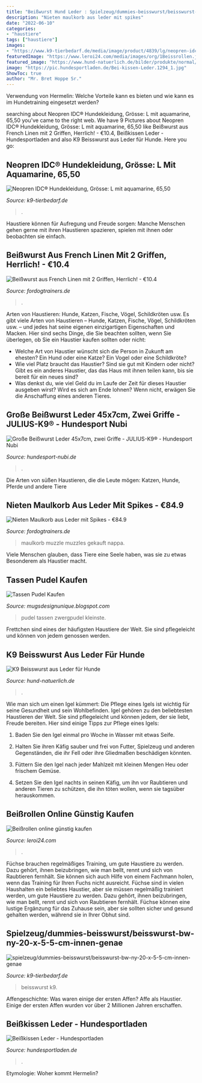 ```yaml
---
title: "Beißwurst Hund Leder : Spielzeug/dummies-beisswurst/beisswurst-bw-ny-20-x-5-5-cm-innen-genae"
description: "Nieten maulkorb aus leder mit spikes"
date: "2022-06-10"
categories:
- "haustiere"
tags: ["haustiere"]
images:
- "https://www.k9-tierbedarf.de/media/image/product/4839/lg/neopren-idc-hundekleidung-groesse-l-mit-aquamarine.jpg"
featuredImage: "https://www.leroi24.com/media/images/org/1Beissrollen.jpg"
featured_image: "https://www.hund-natuerlich.de/bilder/produkte/normal/K9-Beisswurst-aus-Leder-fuer-Hunde_b4.jpg"
image: "https://pic.hundesportladen.de/Bei-kissen-Leder.1294_1.jpg"
ShowToc: true
author: "Mr. Bret Hoppe Sr."
---
```



Verwendung von Hermelin: Welche Vorteile kann es bieten und wie kann es im Hundetraining eingesetzt werden?

	

		
searching about Neopren IDC® Hundekleidung, Grösse: L mit aquamarine, 65,50 you've came to the right web. We have 9 Pictures about Neopren IDC® Hundekleidung, Grösse: L mit aquamarine, 65,50 like Beißwurst aus French Linen mit 2 Griffen, Herrlich! - €10.4, Beißkissen Leder - Hundesportladen and also K9 Beisswurst aus Leder für Hunde. Here you go:
		
    
## Neopren IDC® Hundekleidung, Grösse: L Mit Aquamarine, 65,50

<img loading=lazy src="https://www.k9-tierbedarf.de/media/image/product/4839/lg/neopren-idc-hundekleidung-groesse-l-mit-aquamarine.jpg" onerror="this.onerror=null;this.src='https://tse2.mm.bing.net/th?id=OIP.F1QFMq1Kt0bdjlxwheVOYwHaHa&amp;pid=15.1';" alt="Neopren IDC® Hundekleidung, Grösse: L mit aquamarine, 65,50">

_Source: k9-tierbedarf.de_

>. 

	

Haustiere können für Aufregung und Freude sorgen: Manche Menschen gehen gerne mit ihren Haustieren spazieren, spielen mit ihnen oder beobachten sie einfach.

    
## Beißwurst Aus French Linen Mit 2 Griffen, Herrlich! - €10.4

<img loading=lazy src="https://www.fordogtrainers.de/images/dog-training-equipment/beisswurst-hundetraining-big.jpg" onerror="this.onerror=null;this.src='https://tse4.mm.bing.net/th?id=OIP.AKOu8xwwYa1Wy9NZulXJYAHaHa&amp;pid=15.1';" alt="Beißwurst aus French Linen mit 2 Griffen, Herrlich! - €10.4">

_Source: fordogtrainers.de_

>. 

	

Arten von Haustieren: Hunde, Katzen, Fische, Vögel, Schildkröten usw.
Es gibt viele Arten von Haustieren – Hunde, Katzen, Fische, Vögel, Schildkröten usw. – und jedes hat seine eigenen einzigartigen Eigenschaften und Macken. Hier sind sechs Dinge, die Sie beachten sollten, wenn Sie überlegen, ob Sie ein Haustier kaufen sollten oder nicht:
- Welche Art von Haustier wünscht sich die Person in Zukunft am ehesten? Ein Hund oder eine Katze? Ein Vogel oder eine Schildkröte?
- Wie viel Platz braucht das Haustier? Sind sie gut mit Kindern oder nicht? Gibt es ein anderes Haustier, das das Haus mit ihnen teilen kann, bis sie bereit für ein neues sind?
- Was denkst du, wie viel Geld du im Laufe der Zeit für dieses Haustier ausgeben wirst? Wird es sich am Ende lohnen? Wenn nicht, erwägen Sie die Anschaffung eines anderen Tieres.

    
## Große Beißwurst Leder 45x7cm, Zwei Griffe - JULIUS-K9® - Hundesport Nubi

<img loading=lazy src="https://hundesport-nubi.de/wp-content/uploads/2020/12/große-Beißwurst-Leder-45-x-5cm-JuliusK9-günstig-online-kaufen-bei-Hundesport-Nubi.jpg" onerror="this.onerror=null;this.src='https://tse4.mm.bing.net/th?id=OIP.m1o5Emt6NJsw1X_tOZUQxwHaE7&amp;pid=15.1';" alt="Große Beißwurst Leder 45x7cm, zwei Griffe - JULIUS-K9® - Hundesport Nubi">

_Source: hundesport-nubi.de_

>. 

	

Die Arten von süßen Haustieren, die die Leute mögen: Katzen, Hunde, Pferde und andere Tiere

    
## Nieten Maulkorb Aus Leder Mit Spikes - €84.9

<img loading=lazy src="https://www.fordogtrainers.de/images/Nappa-gepolsterte-Hund-Maulkorb.jpg" onerror="this.onerror=null;this.src='https://tse1.mm.bing.net/th?id=OIP.t6mMhOaw3V1O8jQDnnkSUQAAAA&amp;pid=15.1';" alt="Nieten Maulkorb aus Leder mit Spikes - €84.9">

_Source: fordogtrainers.de_

>maulkorb muzzle muzzles gekauft nappa. 

	

Viele Menschen glauben, dass Tiere eine Seele haben, was sie zu etwas Besonderem als Haustier macht.

    
## Tassen Pudel Kaufen

<img loading=lazy src="https://i.ytimg.com/vi/nuFehgOZSag/hqdefault.jpg" onerror="this.onerror=null;this.src='https://tse4.mm.bing.net/th?id=OIP.o2xS5Pt4N_SwsMAs_G1T4gHaFj&amp;pid=15.1';" alt="Tassen Pudel Kaufen">

_Source: mugsdesignunique.blogspot.com_

>pudel tassen zwergpudel kleinste. 

	

Frettchen sind eines der häufigsten Haustiere der Welt. Sie sind pflegeleicht und können von jedem genossen werden.

    
## K9 Beisswurst Aus Leder Für Hunde

<img loading=lazy src="https://www.hund-natuerlich.de/bilder/produkte/normal/K9-Beisswurst-aus-Leder-fuer-Hunde_b4.jpg" onerror="this.onerror=null;this.src='https://tse2.mm.bing.net/th?id=OIP.AuVtzBcdberYbe8FEONrqwAAAA&amp;pid=15.1';" alt="K9 Beisswurst aus Leder für Hunde">

_Source: hund-natuerlich.de_

>. 

	

Wie man sich um einen Igel kümmert: Die Pflege eines Igels ist wichtig für seine Gesundheit und sein Wohlbefinden.
Igel gehören zu den beliebtesten Haustieren der Welt. Sie sind pflegeleicht und können jedem, der sie liebt, Freude bereiten. Hier sind einige Tipps zur Pflege eines Igels:
1. Baden Sie den Igel einmal pro Woche in Wasser mit etwas Seife.

2. Halten Sie ihren Käfig sauber und frei von Futter, Spielzeug und anderen Gegenständen, die ihr Fell oder ihre Gliedmaßen beschädigen könnten.

3. Füttern Sie den Igel nach jeder Mahlzeit mit kleinen Mengen Heu oder frischem Gemüse.

4. Setzen Sie den Igel nachts in seinen Käfig, um ihn vor Raubtieren und anderen Tieren zu schützen, die ihn töten wollen, wenn sie tagsüber herauskommen.

    
## Beißrollen Online Günstig Kaufen

<img loading=lazy src="https://www.leroi24.com/media/images/org/1Beissrollen.jpg" onerror="this.onerror=null;this.src='https://tse1.mm.bing.net/th?id=OIP.xZceGxtoCc_-2izBIbo-4gHaCC&amp;pid=15.1';" alt="Beißrollen online günstig kaufen">

_Source: leroi24.com_

>. 

	

Füchse brauchen regelmäßiges Training, um gute Haustiere zu werden. Dazu gehört, ihnen beizubringen, wie man bellt, rennt und sich von Raubtieren fernhält. Sie können sich auch Hilfe von einem Fachmann holen, wenn das Training für Ihren Fuchs nicht ausreicht.
Füchse sind in vielen Haushalten ein beliebtes Haustier, aber sie müssen regelmäßig trainiert werden, um gute Haustiere zu werden. Dazu gehört, ihnen beizubringen, wie man bellt, rennt und sich von Raubtieren fernhält. Füchse können eine lustige Ergänzung für das Zuhause sein, aber sie sollten sicher und gesund gehalten werden, während sie in Ihrer Obhut sind.

    
## Spielzeug/dummies-beisswurst/beisswurst-bw-ny-20-x-5-5-cm-innen-genae

<img loading=lazy src="https://www.k9-tierbedarf.de/media/image/product/442/lg/beisswurst-bw-ny-20-x-55-cm-innen-genaeht~2.jpg" onerror="this.onerror=null;this.src='https://tse3.mm.bing.net/th?id=OIP.TMV6EFoooRgvm4wCn5OHmgHaHa&amp;pid=15.1';" alt="spielzeug/dummies-beisswurst/beisswurst-bw-ny-20-x-5-5-cm-innen-genae">

_Source: k9-tierbedarf.de_

>beisswurst k9. 

	

Affengeschichte: Was waren einige der ersten Affen?
Affe als Haustier. Einige der ersten Affen wurden vor über 2 Millionen Jahren erschaffen.

    
## Beißkissen Leder - Hundesportladen

<img loading=lazy src="https://pic.hundesportladen.de/Bei-kissen-Leder.1294_1.jpg" onerror="this.onerror=null;this.src='https://tse1.mm.bing.net/th?id=OIP.n5bZAksPEhvd2jXqPCq_JAHaHa&amp;pid=15.1';" alt="Beißkissen Leder - Hundesportladen">

_Source: hundesportladen.de_

>. 

	

Etymologie: Woher kommt Hermelin?

